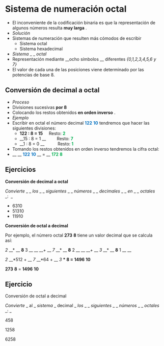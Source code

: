 # Sistema de numeración octal

* El inconveniente de la codificación binaria es que la representación de algunos números resulta  __muy larga__ \.
* _Solución_
* Sistemas de numeración que resulten más cómodos de escribir
  * Sistema octal
  * Sistema hexadecimal
* _Sistema_  _ _  _octal_
* Representación mediante  __ocho símbolos __ diferentes  _\{0,1,2,3,4,5,6 y 7\}_
* El valor de cada una de las posiciones viene determinado por las potencias de base 8\.

## Conversión de decimal a octal

* _Proceso_
* Divisiones sucesivas  __por 8__
* Colocando los restos obtenidos  __en orden inverso__ \.
* _Ejemplo_
* Escribir en octal el número decimal  <span style="color:#0070C0"> __122__ </span>  <span style="color:#0070C0"> __10__ </span>  tendremos que hacer las siguientes divisiones:
  * __122 : 8 = 15__      Resto:  <span style="color:#00B050"> __2__ </span>
  * __15 : 8 = 1 __         Resto:  <span style="color:#00B050"> __7__ </span>
  * __1 : 8 = 0 __           Resto:  <span style="color:#00B050"> __1__ </span>
* Tomando los restos obtenidos en orden inverso tendremos la cifra octal:
* __                                                  __  <span style="color:#0070C0"> __122__ </span>  <span style="color:#0070C0"> __10__ </span>  __ = __  <span style="color:#00B050"> __172__ </span>  <span style="color:#00B050"> __8__ </span>

## Ejercicios

**Conversión de decimal a octal**

_Convierte_  _ _  _los_  _ _  _siguientes_  _ _  _números_  _ _  _decimales_  _ _  _en_  _ _  _octales_  _:  _

- 6310
- 51310
- 11910

**Conversión de octal a decimal**

Por ejemplo, el número octal  __273__  __8__  tiene un valor decimal que se calcula así:

_2_  __\* __  __8__ 3 __	__  __\+ __  _7_  __\* __  __8__ 2 __	__  __\+ __  _3_  __\* __  __8__ 1 __ __

_2_  __\*512 	\+ __  _7_  __\*64 	\+ __  _3_  __\* 8 = 1496__  __10__

__273__  __8__  =  __1496__  __10__

## Ejercicio

Conversión de octal a decimal

_Convierte_  _ al _  _sistema_  _ decimal _  _los_  _ _  _siguientes_  _ _  _números_  _ _  _octales_  _: _

458

1258

6258

